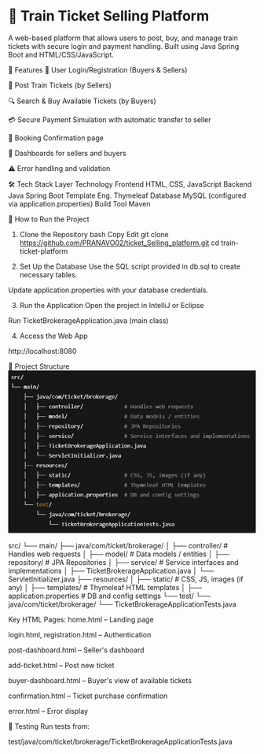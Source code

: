 # 🚆 Train Ticket Selling Platform

A web-based platform that allows users to post, buy, and manage train tickets with secure login and payment handling. Built using Java Spring Boot and HTML/CSS/JavaScript.

🧩 Features
👤 User Login/Registration (Buyers & Sellers)

🎫 Post Train Tickets (by Sellers)

🔍 Search & Buy Available Tickets (by Buyers)

💳 Secure Payment Simulation with automatic transfer to seller

📄 Booking Confirmation page

🧾 Dashboards for sellers and buyers

⚠️ Error handling and validation

🛠️ Tech Stack
Layer	Technology
Frontend	HTML, CSS, JavaScript
Backend	Java Spring Boot
Template Eng.	Thymeleaf
Database	MySQL (configured via application.properties)
Build Tool	Maven

🚀 How to Run the Project
1. Clone the Repository
bash
Copy
Edit
git clone https://github.com/PRANAVO02/ticket_Selling_platform.git
cd train-ticket-platform

3. Set Up the Database
Use the SQL script provided in db.sql to create necessary tables.

Update application.properties with your database credentials.

3. Run the Application
Open the project in IntelliJ or Eclipse

Run TicketBrokerageApplication.java (main class)

4. Access the Web App

http://localhost:8080

📁 Project Structure
![📁 Project StructurePro](project_directory.png)

src/
└── main/
    ├── java/com/ticket/brokerage/
    │   ├── controller/             # Handles web requests
    │   ├── model/                  # Data models / entities
    │   ├── repository/             # JPA Repositories
    │   ├── service/                # Service interfaces and implementations
    │   ├── TicketBrokerageApplication.java
    │   └── ServletInitializer.java
    ├── resources/
    │   ├── static/                 # CSS, JS, images (if any)
    │   ├── templates/              # Thymeleaf HTML templates
    │   ├── application.properties  # DB and config settings
    └── test/
        └── java/com/ticket/brokerage/
            └── TicketBrokerageApplicationTests.java
   
Key HTML Pages:
home.html – Landing page

login.html, registration.html – Authentication

post-dashboard.html – Seller's dashboard

add-ticket.html – Post new ticket

buyer-dashboard.html – Buyer's view of available tickets

confirmation.html – Ticket purchase confirmation

error.html – Error display

🧪 Testing
Run tests from:

test/java/com/ticket/brokerage/TicketBrokerageApplicationTests.java

